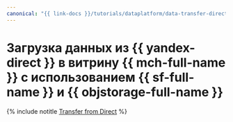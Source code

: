 ```yaml
---
canonical: "{{ link-docs }}/tutorials/dataplatform/data-transfer-direct-to-mch"
---
```


# Загрузка данных из {{ yandex-direct }} в витрину {{ mch-full-name }} с использованием {{ sf-full-name }} и {{ objstorage-full-name }}

{% include notitle [Transfer from Direct](../../_tutorials/dataplatform/ya-direct-mch-migration.md) %}
